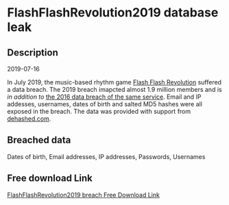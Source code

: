 # FlashFlashRevolution2019 database leak

## Description

2019-07-16

In July 2019, the music-based rhythm game <a href="http://www.flashflashrevolution.com/" target="_blank" rel="noopener">Flash Flash Revolution</a> suffered a data breach. The 2019 breach imapcted almost 1.9 million members and is <em>in addition to</em> <a href="http://www.flashflashrevolution.com/ffr/information-breach/" target="_blank" rel="noopener">the 2016 data breach of the same service</a>. Email and IP addesses, usernames, dates of birth and salted MD5 hashes were all exposed in the breach. The data was provided with support from <a href="https://dehashed.com/" target="_blank" rel="noopener">dehashed.com</a>.

## Breached data

Dates of birth, Email addresses, IP addresses, Passwords, Usernames

## Free download Link

[FlashFlashRevolution2019 breach Free Download Link](https://tinyurl.com/2b2k277t)